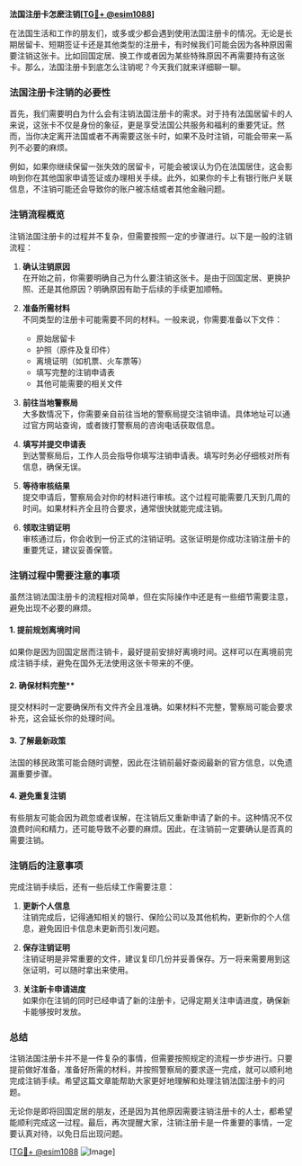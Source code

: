 **法国注册卡怎麽注销[[TG💪+ @esim1088](https://t.me/s/esim1088)]**

在法国生活和工作的朋友们，或多或少都会遇到使用法国注册卡的情况。无论是长期居留卡、短期签证卡还是其他类型的注册卡，有时候我们可能会因为各种原因需要注销这张卡。比如回国定居、换工作或者因为某些特殊原因不再需要持有这张卡。那么，法国注册卡到底怎么注销呢？今天我们就来详细聊一聊。

### 法国注册卡注销的必要性

首先，我们需要明白为什么会有注销法国注册卡的需求。对于持有法国居留卡的人来说，这张卡不仅是身份的象征，更是享受法国公共服务和福利的重要凭证。然而，当你决定离开法国或者不再需要这张卡时，如果不及时注销，可能会带来一系列不必要的麻烦。

例如，如果你继续保留一张失效的居留卡，可能会被误认为仍在法国居住，这会影响到你在其他国家申请签证或办理相关手续。此外，如果你的卡上有银行账户关联信息，不注销可能还会导致你的账户被冻结或者其他金融问题。

### 注销流程概览

注销法国注册卡的过程并不复杂，但需要按照一定的步骤进行。以下是一般的注销流程：

1. **确认注销原因**  
   在开始之前，你需要明确自己为什么要注销这张卡。是由于回国定居、更换护照、还是其他原因？明确原因有助于后续的手续更加顺畅。

2. **准备所需材料**  
   不同类型的注册卡可能需要不同的材料。一般来说，你需要准备以下文件：
   - 原始居留卡  
   - 护照（原件及复印件）  
   - 离境证明（如机票、火车票等）  
   - 填写完整的注销申请表  
   - 其他可能需要的相关文件  

3. **前往当地警察局**  
   大多数情况下，你需要亲自前往当地的警察局提交注销申请。具体地址可以通过官方网站查询，或者拨打警察局的咨询电话获取信息。

4. **填写并提交申请表**  
   到达警察局后，工作人员会指导你填写注销申请表。填写时务必仔细核对所有信息，确保无误。

5. **等待审核结果**  
   提交申请后，警察局会对你的材料进行审核。这个过程可能需要几天到几周的时间。如果材料齐全且符合要求，通常很快就能完成注销。

6. **领取注销证明**  
   审核通过后，你会收到一份正式的注销证明。这张证明是你成功注销注册卡的重要凭证，建议妥善保管。

### 注销过程中需要注意的事项

虽然注销法国注册卡的流程相对简单，但在实际操作中还是有一些细节需要注意，避免出现不必要的麻烦。

#### 1. 提前规划离境时间  
如果你是因为回国定居而注销卡，最好提前安排好离境时间。这样可以在离境前完成注销手续，避免在国外无法使用这张卡带来的不便。

#### 2. 确保材料完整**  
提交材料时一定要确保所有文件齐全且准确。如果材料不完整，警察局可能会要求补充，这会延长你的处理时间。

#### 3. 了解最新政策  
法国的移民政策可能会随时调整，因此在注销前最好查阅最新的官方信息，以免遗漏重要步骤。

#### 4. 避免重复注销  
有些朋友可能会因为疏忽或者误解，在注销后又重新申请了新的卡。这种情况不仅浪费时间和精力，还可能导致不必要的麻烦。因此，在注销前一定要确认是否真的需要注销。

### 注销后的注意事项

完成注销手续后，还有一些后续工作需要注意：

1. **更新个人信息**  
   注销完成后，记得通知相关的银行、保险公司以及其他机构，更新你的个人信息，避免因旧卡信息未更新而引发问题。

2. **保存注销证明**  
   注销证明是非常重要的文件，建议复印几份并妥善保存。万一将来需要用到这张证明，可以随时拿出来使用。

3. **关注新卡申请进度**  
   如果你在注销的同时已经申请了新的注册卡，记得定期关注申请进度，确保新卡能够按时发放。

### 总结

注销法国注册卡并不是一件复杂的事情，但需要按照规定的流程一步步进行。只要提前做好准备，准备好所需的材料，并按照警察局的要求逐一完成，就可以顺利地完成注销手续。希望这篇文章能帮助大家更好地理解和处理注销法国注册卡的问题。

无论你是即将回国定居的朋友，还是因为其他原因需要注销注册卡的人士，都希望能顺利完成这一过程。最后，再次提醒大家，注销注册卡是一件重要的事情，一定要认真对待，以免日后出现问题。

[[TG💪+ @esim1088](https://t.me/s/esim1088) ![Image](https://i.postimg.cc/4NQfJmqS/Snipaste-2025-05-13-00-14-12.png)]